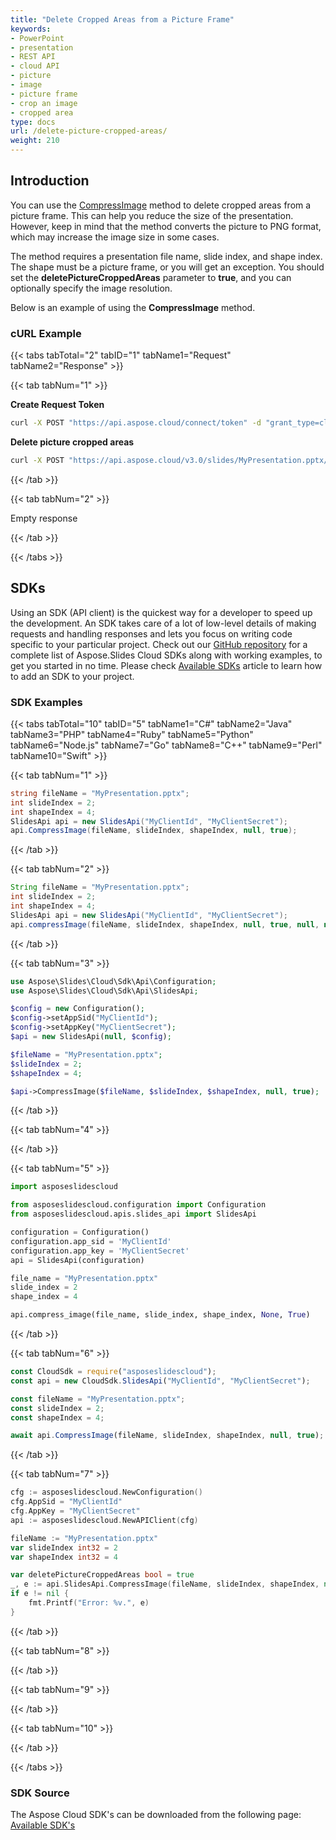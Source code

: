 ```yaml
---
title: "Delete Cropped Areas from a Picture Frame"
keywords:
- PowerPoint
- presentation
- REST API
- cloud API
- picture
- image
- picture frame
- crop an image
- cropped area
type: docs
url: /delete-picture-cropped-areas/
weight: 210
---
```


## **Introduction**

You can use the [CompressImage](https://apireference.aspose.cloud/slides/#/Shapes/CompressImage) method to delete cropped areas from a picture frame.
This can help you reduce the size of the presentation. However, keep in mind that the method converts the picture to PNG format, which may increase the image size in some cases.

The method requires a presentation file name, slide index, and shape index. The shape must be a picture frame, or you will get an exception. You should set the **deletePictureCroppedAreas** parameter to **true**, and you can optionally specify the image resolution.

Below is an example of using the **CompressImage** method.

### **cURL Example**
{{< tabs tabTotal="2" tabID="1" tabName1="Request" tabName2="Response" >}}

{{< tab tabNum="1" >}}

**Create Request Token**

```sh
curl -X POST "https://api.aspose.cloud/connect/token" -d "grant_type=client_credentials&client_id=MyClientId&client_secret=MyClientSecret" -H "Content-Type: application/x-www-form-urlencoded" -H "Accept: application/json"
```

**Delete picture cropped areas**

```sh
curl -X POST "https://api.aspose.cloud/v3.0/slides/MyPresentation.pptx/slides/2/shapes/4/compressImage?deletePictureCroppedAreas=true" -H "Authorization: Bearer <AuthToken>"
```

{{< /tab >}}

{{< tab tabNum="2" >}}

Empty response

{{< /tab >}}

{{< /tabs >}}
## **SDKs**
Using an SDK (API client) is the quickest way for a developer to speed up the development. An SDK takes care of a lot of low-level details of making requests and handling responses and lets you focus on writing code specific to your particular project. Check out our [GitHub repository](https://github.com/aspose-slides-cloud) for a complete list of Aspose.Slides Cloud SDKs along with working examples, to get you started in no time. Please check [Available SDKs](/slides/available-sdks/) article to learn how to add an SDK to your project.
### **SDK Examples**
{{< tabs tabTotal="10" tabID="5" tabName1="C#" tabName2="Java" tabName3="PHP" tabName4="Ruby" tabName5="Python" tabName6="Node.js" tabName7="Go" tabName8="C++" tabName9="Perl" tabName10="Swift" >}}

{{< tab tabNum="1" >}}

```csharp
string fileName = "MyPresentation.pptx";
int slideIndex = 2;
int shapeIndex = 4;
SlidesApi api = new SlidesApi("MyClientId", "MyClientSecret");
api.CompressImage(fileName, slideIndex, shapeIndex, null, true);
```

{{< /tab >}}

{{< tab tabNum="2" >}}

```java
String fileName = "MyPresentation.pptx";
int slideIndex = 2;
int shapeIndex = 4;
SlidesApi api = new SlidesApi("MyClientId", "MyClientSecret");
api.compressImage(fileName, slideIndex, shapeIndex, null, true, null, null, null);
```

{{< /tab >}}

{{< tab tabNum="3" >}}

```php
use Aspose\Slides\Cloud\Sdk\Api\Configuration;
use Aspose\Slides\Cloud\Sdk\Api\SlidesApi;

$config = new Configuration();
$config->setAppSid("MyClientId");
$config->setAppKey("MyClientSecret");
$api = new SlidesApi(null, $config);

$fileName = "MyPresentation.pptx";
$slideIndex = 2;
$shapeIndex = 4;

$api->CompressImage($fileName, $slideIndex, $shapeIndex, null, true);
```

{{< /tab >}}

{{< tab tabNum="4" >}}

{{< /tab >}}

{{< tab tabNum="5" >}}

```python
import asposeslidescloud

from asposeslidescloud.configuration import Configuration
from asposeslidescloud.apis.slides_api import SlidesApi

configuration = Configuration()
configuration.app_sid = 'MyClientId'
configuration.app_key = 'MyClientSecret'
api = SlidesApi(configuration)

file_name = "MyPresentation.pptx"
slide_index = 2
shape_index = 4

api.compress_image(file_name, slide_index, shape_index, None, True)
```

{{< /tab >}}

{{< tab tabNum="6" >}}

```javascript
const CloudSdk = require("asposeslidescloud");
const api = new CloudSdk.SlidesApi("MyClientId", "MyClientSecret");

const fileName = "MyPresentation.pptx";
const slideIndex = 2;
const shapeIndex = 4;

await api.CompressImage(fileName, slideIndex, shapeIndex, null, true);
```

{{< /tab >}}

{{< tab tabNum="7" >}}

```go
cfg := asposeslidescloud.NewConfiguration()
cfg.AppSid = "MyClientId"
cfg.AppKey = "MyClientSecret"
api := asposeslidescloud.NewAPIClient(cfg)

fileName := "MyPresentation.pptx"
var slideIndex int32 = 2
var shapeIndex int32 = 4

var deletePictureCroppedAreas bool = true
_, e := api.SlidesApi.CompressImage(fileName, slideIndex, shapeIndex, nil, &deletePictureCroppedAreas, "", "", "")
if e != nil {
	fmt.Printf("Error: %v.", e)
}
```

{{< /tab >}}

{{< tab tabNum="8" >}}

{{< /tab >}}

{{< tab tabNum="9" >}}

{{< /tab >}}

{{< tab tabNum="10" >}}

{{< /tab >}}

{{< /tabs >}}

### **SDK Source**
The Aspose Cloud SDK's can be downloaded from the following page: [Available SDK's](/slides/available-sdks/)
